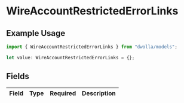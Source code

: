 # WireAccountRestrictedErrorLinks

## Example Usage

```typescript
import { WireAccountRestrictedErrorLinks } from "dwolla/models";

let value: WireAccountRestrictedErrorLinks = {};
```

## Fields

| Field       | Type        | Required    | Description |
| ----------- | ----------- | ----------- | ----------- |